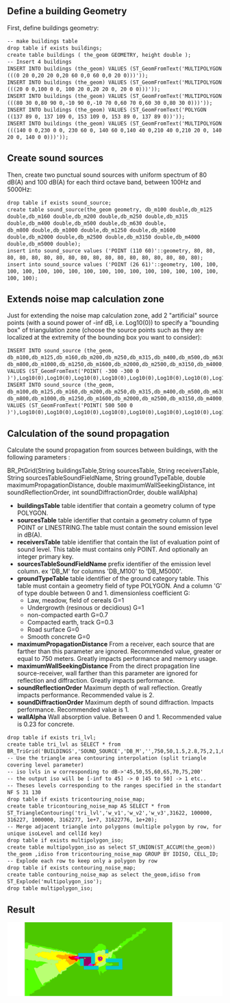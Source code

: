 ## Define a building Geometry

First, define buildings geometry:
```mysql
-- make buildings table
drop table if exists buildings;
create table buildings ( the_geom GEOMETRY, height double );
-- Insert 4 buildings
INSERT INTO buildings (the_geom) VALUES (ST_GeomFromText('MULTIPOLYGON (((0 20 0,20 20 0,20 60 0,0 60 0,0 20 0)))'));
INSERT INTO buildings (the_geom) VALUES (ST_GeomFromText('MULTIPOLYGON (((20 0 0,100 0 0, 100 20 0,20 20 0, 20 0 0)))'));
INSERT INTO buildings (the_geom) VALUES (ST_GeomFromText('MULTIPOLYGON (((80 30 0,80 90 0,-10 90 0,-10 70 0,60 70 0,60 30 0,80 30 0)))'));
INSERT INTO buildings (the_geom) VALUES (ST_GeomFromText('POLYGON ((137 89 0, 137 109 0, 153 109 0, 153 89 0, 137 89 0))'));
INSERT INTO buildings (the_geom) VALUES (ST_GeomFromText('MULTIPOLYGON (((140 0 0,230 0 0, 230 60 0, 140 60 0,140 40 0,210 40 0,210 20 0, 140 20 0, 140 0 0)))'));
```
## Create sound sources

Then, create two punctual sound sources with uniform spectrum of 80 dB(A) and 100 dB(A) for each third octave band, between 100Hz and 5000Hz:

```mysql
drop table if exists sound_source;
create table sound_source(the_geom geometry, db_m100 double,db_m125 double,db_m160 double,db_m200 double,db_m250 double,db_m315 double,db_m400 double,db_m500 double,db_m630 double,
db_m800 double,db_m1000 double,db_m1250 double,db_m1600 double,db_m2000 double,db_m2500 double,db_m3150 double,db_m4000 double,db_m5000 double);
insert into sound_source values ('POINT (110 60)'::geometry, 80, 80, 80, 80, 80, 80, 80, 80, 80, 80, 80, 80, 80, 80, 80, 80, 80, 80);
insert into sound_source values ('POINT (26 61)'::geometry, 100, 100, 100, 100, 100, 100, 100, 100, 100, 100, 100, 100, 100, 100, 100, 100, 100, 100);
```

## Extends noise map calculation zone

Just for extending the noise map calculation zone, add 2 "artificial" source points (with a sound power of -inf dB, i.e. Log10(0)) to specify a "bounding box" of triangulation zone (choose the source points such as they are localized at the extremity of the bounding box you want to consider):
```mysql
INSERT INTO sound_source (the_geom, db_m100,db_m125,db_m160,db_m200,db_m250,db_m315,db_m400,db_m500,db_m630,
db_m800,db_m1000,db_m1250,db_m1600,db_m2000,db_m2500,db_m3150,db_m4000,db_m5000) VALUES (ST_GeomFromText('POINT( -300 -300 0 )'),Log10(0),Log10(0),Log10(0),Log10(0),Log10(0),Log10(0),Log10(0),Log10(0),Log10(0),Log10(0),Log10(0),Log10(0),Log10(0),Log10(0),Log10(0),Log10(0),Log10(0),Log10(0));
INSERT INTO sound_source (the_geom, db_m100,db_m125,db_m160,db_m200,db_m250,db_m315,db_m400,db_m500,db_m630,
db_m800,db_m1000,db_m1250,db_m1600,db_m2000,db_m2500,db_m3150,db_m4000,db_m5000) VALUES (ST_GeomFromText('POINT( 500 500 0 )'),Log10(0),Log10(0),Log10(0),Log10(0),Log10(0),Log10(0),Log10(0),Log10(0),Log10(0),Log10(0),Log10(0),Log10(0),Log10(0),Log10(0),Log10(0),Log10(0),Log10(0),Log10(0));
```

## Calculation of the sound propagation

Calculate the sound propagation from sources between buildings, with the following parameters :

BR_PtGrid(String buildingsTable,String sourcesTable, String receiversTable, String sourcesTableSoundFieldName, String groundTypeTable, double maximumPropagationDistance, double maximumWallSeekingDistance, int soundReflectionOrder, int soundDiffractionOrder, double wallAlpha)

 - **buildingsTable** table identifier that contain a geometry column of type POLYGON.
 - **sourcesTable** table identifier that contain a geometry column of type POINT or LINESTRING.The table must contain the sound emission level in dB(A).
 - **receiversTable** table identifier that contain the list of evaluation point of sound level. This table must contains only POINT. And optionally an integer primary key.
 - **sourcesTableSoundFieldName** prefix identifier of the emission level column. ex 'DB_M' for columns 'DB_M100' to 'DB_M5000'.  
 - **groundTypeTable** table identifier of the ground category table. This table must contain a geometry field of type POLYGON. And a column 'G' of type double between 0 and 1.
 dimensionless coefficient G:
    - Law, meadow, field of cereals G=1
    - Undergrowth (resinous or decidious) G=1
    - non-compacted earth G=0.7
    - Compacted earth, track G=0.3
    - Road surface G=0
    - Smooth concrete G=0
 - **maximumPropagationDistance** From a receiver, each source that are farther than this parameter are ignored. Recommended value, greater or equal to 750 meters. Greatly impacts performance and memory usage.
 - **maximumWallSeekingDistance** From the direct propagation line source-receiver, wall farther than this parameter are ignored for reflection and diffraction. Greatly impacts performance.
 - **soundReflectionOrder** Maximum depth of wall reflection. Greatly impacts performance. Recommended value is 2.
 - **soundDiffractionOrder** Maximum depth of sound diffraction. Impacts performance. Recommended value is 1.
 - **wallAlpha** Wall absorption value. Between 0 and 1. Recommended value is 0.23 for concrete.

```mysql
drop table if exists tri_lvl;
create table tri_lvl as SELECT * from BR_TriGrid('BUILDINGS','SOUND_SOURCE','DB_M','',750,50,1.5,2.8,75,2,1,0.23);
-- Use the triangle area contouring interpolation (split triangle covering level parameter)
-- iso lvls in w corresponding to dB->'45,50,55,60,65,70,75,200'
-- the output iso will be [-inf to 45] -> 0 ]45 to 50] -> 1 etc..
-- Theses levels corresponding to the ranges specified in the standart NF S 31 130
drop table if exists tricontouring_noise_map;
create table tricontouring_noise_map AS SELECT * from ST_TriangleContouring('tri_lvl','w_v1','w_v2','w_v3',31622, 100000, 316227, 1000000, 3162277, 1e+7, 31622776, 1e+20);
-- Merge adjacent triangle into polygons (multiple polygon by row, for unique isoLevel and cellId key)
drop table if exists multipolygon_iso;
create table multipolygon_iso as select ST_UNION(ST_ACCUM(the_geom)) the_geom ,idiso from tricontouring_noise_map GROUP BY IDISO, CELL_ID;
-- Explode each row to keep only a polygon by row
drop table if exists contouring_noise_map;
create table contouring_noise_map as select the_geom,idiso from ST_Explode('multipolygon_iso');
drop table multipolygon_iso;
```

## Result

![Result of sound propagation](images/industrial_noisemap.png)